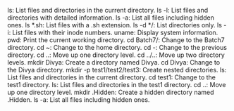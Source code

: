 ls: List files and directories in the current directory.
ls -l: List files and directories with detailed information.
ls -a: List all files including hidden ones.
ls *.sh: List files with a .sh extension.
ls -d */: List directories only.
ls -i: List files with their inode numbers.
uname: Display system information.
pwd: Print the current working directory.
cd Batch7/: Change to the Batch7 directory.
cd ~: Change to the home directory.
cd -: Change to the previous directory.
cd ..: Move up one directory level.
cd ../..: Move up two directory levels.
mkdir Divya: Create a directory named Divya.
cd Divya: Change to the Divya directory.
mkdir -p test1/test2/test3: Create nested directories.
ls: List files and directories in the current directory.
cd test1: Change to the test1 directory.
ls: List files and directories in the test1 directory.
cd ..: Move up one directory level.
mkdir .Hidden: Create a hidden directory named .Hidden.
ls -a: List all files including hidden ones.

